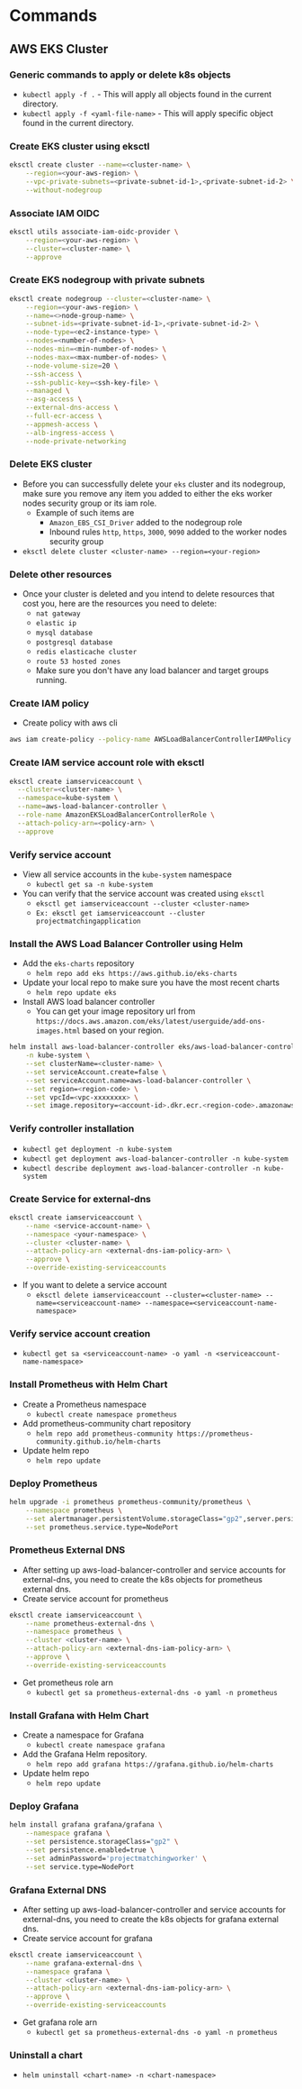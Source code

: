# Commands
## AWS EKS Cluster

### Generic commands to apply or delete k8s objects

- `kubectl apply -f .` - This will apply all objects found in the current directory.
- `kubectl apply -f <yaml-file-name>` - This will apply specific object found in the current directory.

### Create EKS cluster using eksctl

```sh
eksctl create cluster --name=<cluster-name> \
    --region=<your-aws-region> \
    --vpc-private-subnets=<private-subnet-id-1>,<private-subnet-id-2> \
    --without-nodegroup
```

### Associate IAM OIDC

```sh
eksctl utils associate-iam-oidc-provider \
    --region=<your-aws-region> \
    --cluster=<cluster-name> \
    --approve
```

### Create EKS nodegroup with private subnets

```sh
eksctl create nodegroup --cluster=<cluster-name> \
    --region=<your-aws-region> \
    --name=<>node-group-name> \
    --subnet-ids=<private-subnet-id-1>,<private-subnet-id-2> \
    --node-type=<ec2-instance-type> \
    --nodes=<number-of-nodes> \
    --nodes-min=<min-number-of-nodes> \
    --nodes-max=<max-number-of-nodes> \
    --node-volume-size=20 \
    --ssh-access \
    --ssh-public-key=<ssh-key-file> \
    --managed \
    --asg-access \
    --external-dns-access \
    --full-ecr-access \
    --appmesh-access \
    --alb-ingress-access \
    --node-private-networking
```

### Delete EKS cluster

- Before you can successfully delete your `eks` cluster and its nodegroup, make sure you remove any item you added to either the eks worker nodes security group or its iam role.
  - Example of such items are
    - `Amazon_EBS_CSI_Driver` added to the nodegroup role
    - Inbound rules `http`, `https`, `3000`, `9090` added to the worker nodes security group
- `eksctl delete cluster <cluster-name> --region=<your-region>`

### Delete other resources

- Once your cluster is deleted and you intend to delete resources that cost you, here are the resources you need to delete:
  - `nat gateway`
  - `elastic ip`
  - `mysql database`
  - `postgresql database`
  - `redis elasticache cluster`
  - `route 53 hosted zones`
  - Make sure you don't have any load balancer and target groups running.

### Create IAM policy

- Create policy with aws cli

```sh
aws iam create-policy --policy-name AWSLoadBalancerControllerIAMPolicy --policy-document file://iam_policy.json
```

### Create IAM service account role with eksctl

```sh
eksctl create iamserviceaccount \
  --cluster=<cluster-name> \
  --namespace=kube-system \
  --name=aws-load-balancer-controller \
  --role-name AmazonEKSLoadBalancerControllerRole \
  --attach-policy-arn=<policy-arn> \
  --approve
```

### Verify service account

- View all service accounts in the `kube-system` namespace
  - `kubectl get sa -n kube-system`
- You can verify that the service account was created using `eksctl`
  - `eksctl get iamserviceaccount --cluster <cluster-name>`
  - `Ex: eksctl get iamserviceaccount --cluster projectmatchingapplication`

### Install the AWS Load Balancer Controller using Helm

- Add the `eks-charts` repository
  - `helm repo add eks https://aws.github.io/eks-charts`
- Update your local repo to make sure you have the most recent charts
  - `helm repo update eks`
- Install AWS load balancer controller
  - You can get your image repository url from `https://docs.aws.amazon.com/eks/latest/userguide/add-ons-images.html` based on your region.

```sh
helm install aws-load-balancer-controller eks/aws-load-balancer-controller \
    -n kube-system \
    --set clusterName=<cluster-name> \
    --set serviceAccount.create=false \
    --set serviceAccount.name=aws-load-balancer-controller \
    --set region=<region-code> \
    --set vpcId=<vpc-xxxxxxxx> \
    --set image.repository=<account-id>.dkr.ecr.<region-code>.amazonaws.com/amazon/aws-load-balancer-controller
```

### Verify controller installation

- `kubectl get deployment -n kube-system`
- `kubectl get deployment aws-load-balancer-controller -n kube-system`
- `kubectl describe deployment aws-load-balancer-controller -n kube-system`

### Create Service for external-dns

```sh
eksctl create iamserviceaccount \
    --name <service-account-name> \
    --namespace <your-namespace> \
    --cluster <cluster-name> \
    --attach-policy-arn <external-dns-iam-policy-arn> \
    --approve \
    --override-existing-serviceaccounts
```

- If you want to delete a service account
  - `eksctl delete iamserviceaccount --cluster=<cluster-name> --name=<serviceaccount-name> --namespace=<serviceaccount-name-namespace>`

### Verify service account creation

- `kubectl get sa <serviceaccount-name> -o yaml -n <serviceaccount-name-namespace>`

### Install Prometheus with Helm Chart

- Create a Prometheus namespace
  - `kubectl create namespace prometheus`
- Add prometheus-community chart repository
  - `helm repo add prometheus-community https://prometheus-community.github.io/helm-charts`
- Update helm repo
  - `helm repo update`

### Deploy Prometheus

```sh
helm upgrade -i prometheus prometheus-community/prometheus \
    --namespace prometheus \
    --set alertmanager.persistentVolume.storageClass="gp2",server.persistentVolume.storageClass="gp2" \
    --set prometheus.service.type=NodePort
```

### Prometheus External DNS

- After setting up aws-load-balancer-controller and service accounts for external-dns, you need to create the k8s objects for prometheus external dns.
- Create service account for prometheus

```sh
eksctl create iamserviceaccount \
    --name prometheus-external-dns \
    --namespace prometheus \
    --cluster <cluster-name> \
    --attach-policy-arn <external-dns-iam-policy-arn> \
    --approve \
    --override-existing-serviceaccounts
```

- Get prometheus role arn
  - `kubectl get sa prometheus-external-dns -o yaml -n prometheus`

### Install Grafana with Helm Chart

- Create a namespace for Grafana
  - `kubectl create namespace grafana`
- Add the Grafana Helm repository.
  - `helm repo add grafana https://grafana.github.io/helm-charts`
- Update helm repo
  - `helm repo update`

### Deploy Grafana

```sh
helm install grafana grafana/grafana \
    --namespace grafana \
    --set persistence.storageClass="gp2" \
    --set persistence.enabled=true \
    --set adminPassword='projectmatchingworker' \
    --set service.type=NodePort
```

### Grafana External DNS

- After setting up aws-load-balancer-controller and service accounts for external-dns, you need to create the k8s objects for grafana external dns.
- Create service account for grafana

```sh
eksctl create iamserviceaccount \
    --name grafana-external-dns \
    --namespace grafana \
    --cluster <cluster-name> \
    --attach-policy-arn <external-dns-iam-policy-arn> \
    --approve \
    --override-existing-serviceaccounts
```

- Get grafana role arn
  - `kubectl get sa prometheus-external-dns -o yaml -n prometheus`

### Uninstall a chart

- `helm uninstall <chart-name> -n <chart-namespace>`